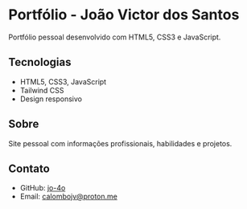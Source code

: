 # Portfólio - João Victor dos Santos

Portfólio pessoal desenvolvido com HTML5, CSS3 e JavaScript.

## Tecnologias

- HTML5, CSS3, JavaScript
- Tailwind CSS
- Design responsivo

## Sobre

Site pessoal com informações profissionais, habilidades e projetos.

## Contato

- GitHub: [jo-4o](https://github.com/jo-4o)
- Email: calombojv@proton.me
